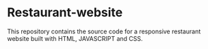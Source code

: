 # Restaurant-website
This repository contains the source code for a responsive restaurant website built with HTML, JAVASCRIPT and CSS.
